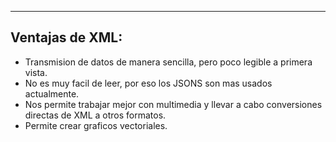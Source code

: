 
---
## Ventajas de XML:

- Transmision de datos de manera sencilla, pero poco legible a primera vista.
- No es muy facil de leer, por eso los JSONS son mas usados actualmente.
- Nos permite trabajar mejor con multimedia y llevar a cabo conversiones directas de XML a otros formatos. 
- Permite crear graficos vectoriales. 
















